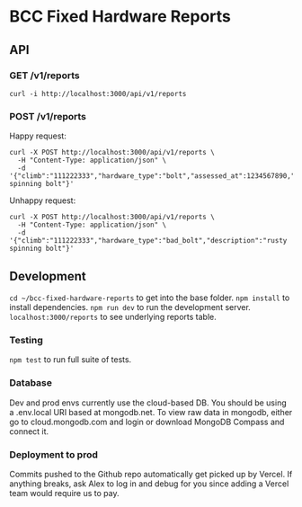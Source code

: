 # BCC Fixed Hardware Reports

## API
### GET /v1/reports
```
curl -i http://localhost:3000/api/v1/reports
```

### POST /v1/reports
Happy request:
```
curl -X POST http://localhost:3000/api/v1/reports \
  -H "Content-Type: application/json" \
  -d '{"climb":"111222333","hardware_type":"bolt","assessed_at":1234567890,"description":"rusty spinning bolt"}' 
```
Unhappy request:
```
curl -X POST http://localhost:3000/api/v1/reports \
  -H "Content-Type: application/json" \
  -d '{"climb":"111222333","hardware_type":"bad_bolt","description":"rusty spinning bolt"}' 
```

## Development
`cd ~/bcc-fixed-hardware-reports` to get into the base folder.
`npm install` to install dependencies.
`npm run dev` to run the development server.
`localhost:3000/reports` to see underlying reports table.

### Testing
`npm test` to run full suite of tests.

### Database
Dev and prod envs currently use the cloud-based DB. You should be using a .env.local URI based at mongodb.net.
To view raw data in mongodb, either go to cloud.mongodb.com and login or download MongoDB Compass and connect it.

### Deployment to prod
Commits pushed to the Github repo automatically get picked up by Vercel.
If anything breaks, ask Alex to log in and debug for you since adding a Vercel team would require us to pay.